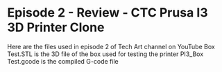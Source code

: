# Episode 2 - Review - CTC Prusa I3 3D Printer Clone
Here are the files used in episode 2 of Tech Art channel on YouTube
Box Test.STL is the 3D file of the box used for testing the printer
PI3_Box Test.gcode is the compiled G-code file
